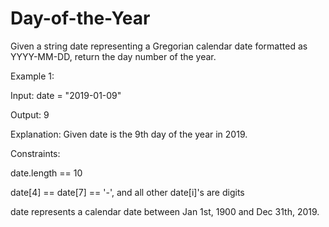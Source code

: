 # Day-of-the-Year
Given a string date representing a Gregorian calendar date formatted as YYYY-MM-DD, return the day number of the year.


Example 1:


Input: date = "2019-01-09"

Output: 9

Explanation: Given date is the 9th day of the year in 2019.

Constraints:


date.length == 10

date[4] == date[7] == '-', and all other date[i]'s are digits

date represents a calendar date between Jan 1st, 1900 and Dec 31th, 2019.
